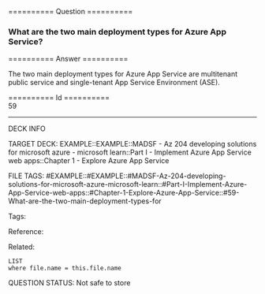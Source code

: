 ========== Question ==========  

### What are the two main deployment types for Azure App Service?  

========== Answer ==========  

The two main deployment types for Azure App Service are multitenant public
service and single-tenant App Service Environment (ASE).

========== Id ==========  
59

---

DECK INFO

TARGET DECK: EXAMPLE::EXAMPLE::MADSF - Az 204 developing solutions for microsoft azure - microsoft learn::Part I - Implement Azure App Service web apps::Chapter 1 - Explore Azure App Service

FILE TAGS: #EXAMPLE::#EXAMPLE::#MADSF-Az-204-developing-solutions-for-microsoft-azure-microsoft-learn::#Part-I-Implement-Azure-App-Service-web-apps::#Chapter-1-Explore-Azure-App-Service::#59-What-are-the-two-main-deployment-types-for

Tags:

Reference:

Related:

```dataview
LIST
where file.name = this.file.name
```

QUESTION STATUS: Not safe to store
